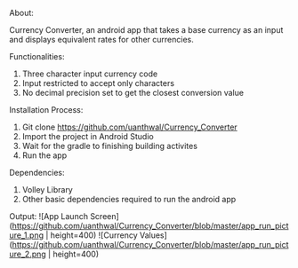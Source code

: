 About:

Currency Converter, an android app that takes a base currency as an input and displays equivalent rates for other currencies.

Functionalities:
1. Three character input currency code
2. Input restricted to accept only characters
3. No decimal precision set to get the closest conversion value

Installation Process:
1. Git clone https://github.com/uanthwal/Currency_Converter
2. Import the project in Android Studio
3. Wait for the gradle to finishing building activites
4. Run the app

Dependencies:
1. Volley Library
2. Other basic dependencies required to run the android app

Output:
![App Launch Screen](https://github.com/uanthwal/Currency_Converter/blob/master/app_run_picture_1.png | height=400)
![Currency Values](https://github.com/uanthwal/Currency_Converter/blob/master/app_run_picture_2.png | height=400)
